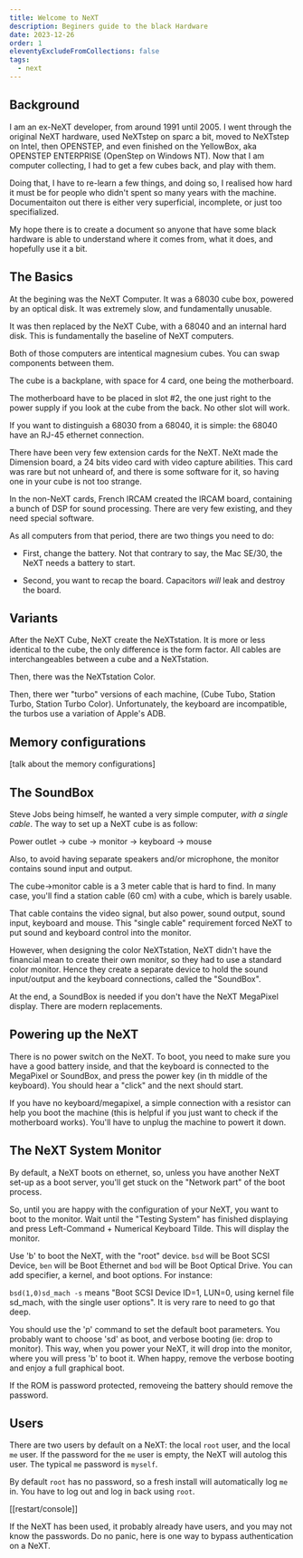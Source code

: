 ```yaml
---
title: Welcome to NeXT
description: Beginers guide to the black Hardware
date: 2023-12-26
order: 1
eleventyExcludeFromCollections: false
tags:
  - next
---
```


## Background

I am an ex-NeXT developer, from around 1991 until 2005. I went through the original NeXT hardware, used NeXTstep on sparc a bit, moved to NeXTstep on Intel, then OPENSTEP, and even finished on the YellowBox, aka OPENSTEP ENTERPRISE (OpenStep on Windows NT). Now that I am computer collecting, I had to get a few cubes back, and play with them.

Doing that, I have to re-learn a few things, and doing so, I realised how hard it must be for people who didn't spent so many years with the machine. Documentaiton out there is either very superficial, incomplete, or just too specifialized.

My hope there is to create a document so anyone that have some black hardware is able to understand where it comes from, what it does, and hopefully use it a bit.

## The Basics

At the begining was the NeXT Computer. It was a 68030 cube box, powered by an optical disk. It was extremely slow, and fundamentally unusable.

It was then replaced by the NeXT Cube, with a 68040 and an internal hard disk. This is fundamentally the baseline of NeXT computers.

Both of those computers are intentical magnesium cubes. You can swap components between them.

The cube is a backplane, with space for 4 card, one being the motherboard.

The motherboard have to be placed in slot #2, the one just right to the power supply if you look at the cube from the back. No other slot will work.

If you want to distinguish a 68030 from a 68040, it is simple: the 68040 have an RJ-45 ethernet connection.

There have been very few extension cards for the NeXT. NeXt made the Dimension board, a 24 bits video card with video capture abilities. This card was rare but not unheard of, and there is some software for it, so having one in your cube is not too strange.

In the non-NeXT cards, French IRCAM created the IRCAM board, containing a bunch of DSP for sound processing. There are very few existing, and they need special software.

As all computers from that period, there are two things you need to do:

* First, change the battery. Not that contrary to say, the Mac SE/30, the NeXT needs a battery to start.

* Second, you want to recap the board. Capacitors *will* leak and destroy the board.

## Variants

After the NeXT Cube, NeXT create the NeXTstation. It is more or less identical to the cube, the only difference is the form factor. All cables are interchangeables between a cube and a NeXTstation.

Then, there was the NeXTstation Color.

Then, there wer "turbo" versions of each machine, (Cube Tubo, Station Turbo, Station Turbo Color). Unfortunately, the keyboard are incompatible, the turbos use a variation of Apple's ADB.

## Memory configurations

[talk about the memory configurations]

## The SoundBox

Steve Jobs being himself, he wanted a very simple computer, *with a single cable*. The way to set up a NeXT cube is as follow:

Power outlet -> cube -> monitor -> keyboard -> mouse

Also, to avoid having separate speakers and/or microphone, the monitor contains sound input and output.

The cube->monitor cable is a 3 meter cable that is hard to find. In many case, you'll find a station cable (60 cm) with a cube, which is barely usable.

That cable contains the video signal, but also power, sound output, sound input, keyboard and mouse. This "single cable" requirement forced NeXT to put sound and keyboard control into the monitor.

However, when designing the color NeXTstation, NeXT didn't have the financial mean to create their own monitor, so they had to use a standard color monitor. Hence they create a separate device to hold the sound input/output and the keyboard connections, called the "SoundBox".

At the end, a SoundBox is needed if you don't have the NeXT MegaPixel display. There are modern replacements.

## Powering up the NeXT

There is no power switch on the NeXT. To boot, you need to make sure you have a good battery inside, and that the keyboard is connected to the MegaPixel or SoundBox, and press the power key (in th middle of the keyboard). You should hear a "click" and the next should start.

If you have no keyboard/megapixel, a simple connection with a resistor can help you boot the machine (this is helpful if you just want to check if the motherboard works). You'll have to unplug the machine to powert it down.

## The NeXT System Monitor

By default, a NeXT boots on ethernet, so, unless you have another NeXT set-up as a boot server, you'll get stuck on the "Network part" of the boot process.

So, until you are happy with the configuration of your NeXT, you want to boot to the monitor. Wait until the "Testing System" has finished displaying and press Left-Command + Numerical Keyboard Tilde. This will display the monitor.

Use 'b' to boot the NeXT, with the "root" device. ``bsd`` will be Boot SCSI Device, ``ben`` will be Boot Ethernet and ``bod`` will be Boot Optical Drive. You can add specifier, a kernel, and boot options. For instance:

``bsd(1,0)sd_mach -s`` means "Boot SCSI Device ID=1, LUN=0, using kernel file sd_mach, with the single user options". It is very rare to need to go that deep.

You should use the 'p' command to set the default boot parameters. You probably want to choose 'sd' as boot, and verbose booting (ie: drop to monitor). This way, when you power your NeXT, it will drop into the monitor, where you will press 'b' to boot it. When happy, remove the verbose booting and enjoy a full graphical boot.

If the ROM is password protected, removeing the battery should remove the password.

## Users

There are two users by default on a NeXT: the local ``root`` user, and the local ``me`` user. If the password for the ``me`` user is empty, the NeXT will autolog this user. The typical ``me`` password is ``myself``.

By default ``root`` has no password, so a fresh install will automatically log ``me`` in. You have to log out and log in back using ``root``.

[[restart/console]]

If the NeXT has been used, it probably already have users, and you may not know the passwords. Do no panic, here is one way to bypass authentication on a NeXT.


